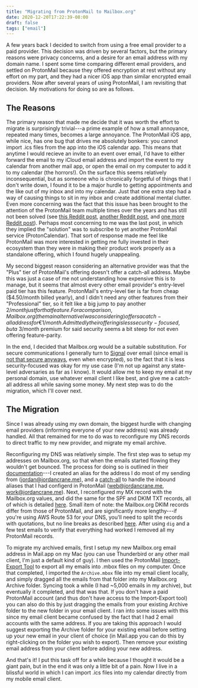 ```yaml
---
title: "Migrating from ProtonMail to Mailbox.org"
date: 2020-12-20T17:22:39-08:00
draft: false
tags: ["email"]
---
```


A few years back I decided to switch from using a free email provider to a paid provider. This decision was driven by several factors, but the primary reasons were privacy concerns, and a desire for an email address with my domain name. I spent some time comparing different email providers, and settled on ProtonMail because they offered encryption at rest without any effort on my part, and they had a nicer iOS app than similar encrypted email providers. Now after several years of using ProtonMail, I am revisiting that decision. My motivations for doing so are as follows.

## The Reasons

The primary reason that made me decide that it was worth the effort to migrate is surprisingly trivial---a prime example of how a small annoyance, repeated many times, becomes a large annoyance. The ProtonMail iOS app, while nice, has one bug that drives me absolutely bonkers: you cannot import .ics files from the app into the iOS calendar app. This means that anytime I would recieve an invite to an event over email, I'd have to either forward the email to my iCloud email address and import the event to my calendar from another mail app, or open the email on my computer to add it to my calendar (the horrors!). On the surface this seems relatively inconsequential, but as someone who is chronically forgetful of things that I don't write down, I found it to be a major hurdle to getting appointments and the like out of my inbox and into my calendar. Just that one extra step had a way of causing things to sit in my inbox and create additional mental clutter. Even more concerning was the fact that this issue has been brought to the attention of the ProtonMail team multiple times over the years and has still not been solved (see [this Reddit post](https://www.reddit.com/r/ProtonMail/comments/cnm7pn/cannot_add_ics_file_as_calendar_entry/?utm_source=share&utm_medium=web2x&context=3), [another Reddit post](https://www.reddit.com/r/ProtonMail/comments/jcbh9x/no_way_to_add_a_calendar_invite_from_email/?utm_source=share&utm_medium=web2x&context=3), and [one more Reddit post](https://www.reddit.com/r/ProtonMail/comments/dikmxz/ios_ics_invites_not_updated_in_calendar/?utm_source=share&utm_medium=web2x&context=3)). Perhaps most concerning to me was the last post, in which they implied the "solution" was to subscribe to yet another ProtonMail service (ProtonCalendar). That sort of response made me feel like ProtonMail was more interested in getting me fully invested in their ecosystem than they were in making their product work properly as a standalone offering, which I found hugely unappealing.

My second biggest reason considering an alternative provider was that the "Plus" tier of ProtonMail's offering doesn't offer a catch-all address. Maybe this was just a case of me not understanding how expensive this is to manage, but it seems that almost every other email provider's entry-level paid tier has this feature. ProtonMail's entry-level tier is far from cheap ($4.50/month billed yearly), and I didn't need any other features from their "Professional" tier, so it felt like a big jump to pay another $2/month just for that feature. For a comparison, Mailbox.org (the main alternative I was considering) offers a catch-all address for €1/month. Admittedly their offering is less security-focused, but a ~$3/month premium for said security seems a bit steep for not even offering feature-parity.

In the end, I decided that Mailbox.org would be a suitable substitution. For secure communications I generally turn to [Signal](https://www.signal.org/) over email (since email is [not that secure anyways](https://www.digitaltrends.com/computing/can-email-ever-be-secure/), even when encrypted), so the fact that it is less security-focused was okay for my use case (I'm not up against any state-level adversaries as far as I know). It would allow me to keep my email at my personal domain, use whatever email client I like best, and give me a catch-all address all while saving some money. My next step was to do the migration, which I'll cover next.

## The Migration

Since I was already using my own domain, the biggest hurdle with changing email providers (informing everyone of your new address) was already handled. All that remained for me to do was to reconfigure my DNS records to direct traffic to my new provider, and migrate my email archive.

Reconfiguring my DNS was relatively simple. The first step was to setup my addresses on Mailbox.org, so that when the emails started flowing they wouldn't get bounced. The process for doing so is outlined in their [documentation](https://kb.mailbox.org/display/MBOKBEN/What+is+an+alias+and+how+do+I+use+it)---I created an alias for the address I do most of my sending from (jordan@jordancrane.me), and a [catch-all](https://kb.mailbox.org/display/MBOKBEN/Using+catch-all+alias+with+own+domain) to handle the inbound aliases that I had configerd in ProtonMail (web@jordancrane.me, work@jordancrane.me). Next, I reconfigured my MX record with the Mailbox.org values, and did the same for the SPF and DKIM TXT records, all of which is detailed [here](https://kb.mailbox.org/display/MBOKBEN/Using+e-mail+addresses+of+your+domain). Small item of note: the Mailbox.org DKIM records differ from those of ProtonMail, and are significantly more lengthy---if you're using AWS Route 53 for your DNS, you'll need to split the records with quotations, but no line breaks as described [here](https://aws.amazon.com/premiumsupport/knowledge-center/route53-resolve-dkim-text-record-error/). After using `dig` and a few test emails to verify that everything had worked I removed all my ProtonMail records.

To migrate my archived emails, first I setup my new Mailbox.org email address in Mail.app on my Mac (you can use Thunderbird or any other mail client, I'm just a default kind of guy). I then used the ProtonMail [Import-Export Tool](https://protonmail.com/import-export) to export all my emails into .mbox files on my computer. Once that completed, I imported the `Archive.mbox` file into my email client locally, and simply dragged all the emails from that folder into my Mailbox.org Archive folder. Syncing took a while (I had ~5,000 emails in my archive), but eventually it completed, and that was that. If you don't have a paid ProtonMail account (and thus don't have access to the Import-Export tool) you can also do this by just dragging the emails from your existing Archive folder to the new folder in your email client. I ran into some issues with this since my email client became confused by the fact that I had 2 email accounts with the same address. If you are taking this approach I would suggest exporting the Archive folder for your existing email before setting up your new email in your client of choice (in Mail.app you can do this by right-clicking on the folder you wish to export). Then remove your existing email address from your client before adding your new address.

And that's it! I put this task off for a while because I thought it would be a giant pain, but in the end it was only a little bit of a pain. Now I live in a blissful world in which I can import .ics files into my calendar directly from my mobile email client.
